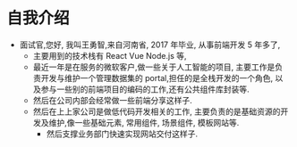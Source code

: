 # 自我介绍

-   面试官,您好, 我叫王勇智,来自河南省, 2017 年毕业, 从事前端开发 5 年多了,
    -   主要用到的技术栈有 React Vue Node.js 等,
    -   最近一年是在服务的微软客户,做一些关于人工智能的项目, 主要工作是负责开发与维护一个管理数据集的 portal,担任的是全栈开发的一个角色, 以及参与一些别的前端项目的编码的工作,还有公共组件库封装等.
    -   然后在公司内部会经常做一些前端分享这样子.
    -   然后在上上家公司是做低代码开发相关的工作, 主要负责的是基础资源的开发及维护,像一些基础元素, 常用组件, 场景组件, 模板网站等.
        -   然后支撑业务部门快速实现网站交付这样子.
